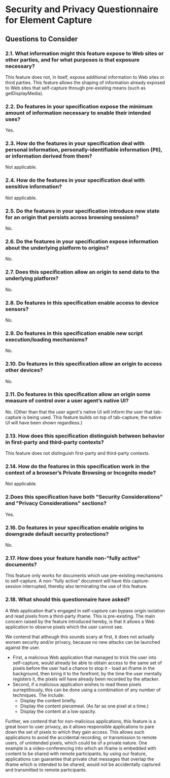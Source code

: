 # Security and Privacy Questionnaire for Element Capture

## Questions to Consider

### 2.1. What information might this feature expose to Web sites or other parties, and for what purposes is that exposure necessary?

This feature does not, in itself, expose additional information to Web sites or third parties. This feature allows the shaping of information already exposed to Web sites that self-capture through pre-existing means (such as getDisplayMedia).

### 2.2. Do features in your specification expose the minimum amount of information necessary to enable their intended uses?

Yes.

### 2.3. How do the features in your specification deal with personal information, personally-identifiable information (PII), or information derived from them?

Not applicable.

### 2.4. How do the features in your specification deal with sensitive information?

Not applicable.

### 2.5. Do the features in your specification introduce new state for an origin that persists across browsing sessions?

No.

### 2.6. Do the features in your specification expose information about the underlying platform to origins?

No.

### 2.7. Does this specification allow an origin to send data to the underlying platform?

No.

### 2.8. Do features in this specification enable access to device sensors?

No.

### 2.9. Do features in this specification enable new script execution/loading mechanisms?

No.

### 2.10. Do features in this specification allow an origin to access other devices?

No.

### 2.11. Do features in this specification allow an origin some measure of control over a user agent’s native UI?

No. (Other than that the user agent's native UI will inform the user that tab-capture is being used. This feature builds on top of tab-capture; the native UI will have been shown regardless.)

### 2.13. How does this specification distinguish between behavior in first-party and third-party contexts?

This feature does not distinguish first-party and third-party contexts.

### 2.14. How do the features in this specification work in the context of a browser’s Private Browsing or Incognito mode?

Not applicable.


### 2.Does this specification have both "Security Considerations" and "Privacy Considerations" sections?

Yes.

### 2.16. Do features in your specification enable origins to downgrade default security protections?

No.

### 2.17. How does your feature handle non-"fully active" documents?

This feature only works for documents which use pre-existing mechanisms to self-capture. A non-"fully active" document will have this capture-session interrupted, thereby also terminating the use of this feature.

### 2.18. What should this questionnaire have asked?

A Web application that's engaged in self-capture can bypass origin isolation and read pixels from a third-party iframe. This is pre-existing. The main concern raised by the feature introduced hereby, is that it allows a Web application to observe pixels which the user cannot see.

We contend that although this sounds scary at first, it does not actually worsen security and/or privacy, because no new attacks can be launched against the user.
* First, a malicious Web application that managed to trick the user into self-capture, would already be able to obtain access to the same set of pixels before the user had a chance to stop it - load an iframe in the background, then bring it to the forefront; by the time the user mentally registers it, the pixels will have already been recorded by the attacker.
* Second, if a malicious application wishes to read these pixels surreptitiously, this can be done using a combination of any number of techniques. The include:
   * Display the content briefly.
   * Display the content piecemeal. (As far as one pixel at a time.)
   * Display the content at a low opacity.

Further, we contend that for non-malicious applications, this feature is a great boon to user privacy, as it allows responsible applications to pare down the set of pixels to which they gain access. This allows such applications to avoid the accidental recording, or transmission to remote users, of unintended pixels, which could be of a private nature. One example is a video-conferencing into which an iframe is embedded with content to be shared with remote participants; by using our feature, applications can guarantee that private chat messages that overlap the iframe which is intended to be shared, would not be accidentally captured and transmitted to remote participants.
